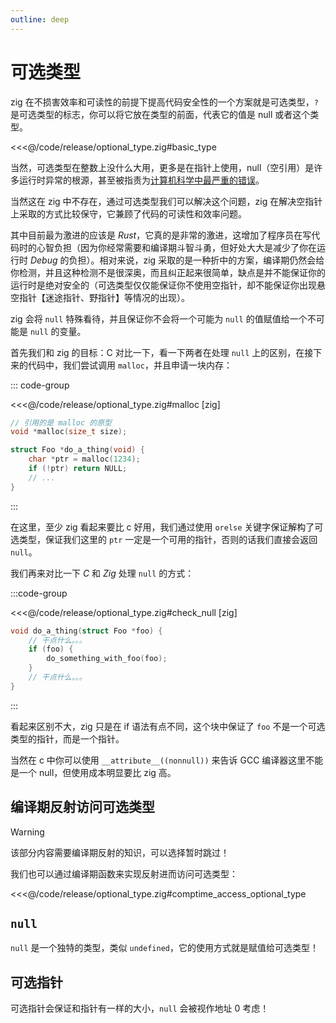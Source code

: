 ```yaml
---
outline: deep
---
```


# 可选类型

zig 在不损害效率和可读性的前提下提高代码安全性的一个方案就是可选类型，`?` 是可选类型的标志，你可以将它放在类型的前面，代表它的值是 null 或者这个类型。

<<<@/code/release/optional_type.zig#basic_type

当然，可选类型在整数上没什么大用，更多是在指针上使用，null（空引用）是许多运行时异常的根源，甚至被指责为[计算机科学中最严重的错误](https://www.lucidchart.com/techblog/2015/08/31/the-worst-mistake-of-computer-science/)。

当然这在 zig 中不存在，通过可选类型我们可以解决这个问题，zig 在解决空指针上采取的方式比较保守，它兼顾了代码的可读性和效率问题。

其中目前最为激进的应该是 _Rust_，它真的是非常的激进，这增加了程序员在写代码时的心智负担（因为你经常需要和编译期斗智斗勇，但好处大大是减少了你在运行时 _Debug_ 的负担）。相对来说，zig 采取的是一种折中的方案，编译期仍然会给你检测，并且这种检测不是很深奥，而且纠正起来很简单，缺点是并不能保证你的运行时是绝对安全的（可选类型仅仅能保证你不使用空指针，却不能保证你出现悬空指针【迷途指针、野指针】等情况的出现）。

zig 会将 `null` 特殊看待，并且保证你不会将一个可能为 `null` 的值赋值给一个不可能是 `null` 的变量。

首先我们和 zig 的目标：C 对比一下，看一下两者在处理 `null` 上的区别，在接下来的代码中，我们尝试调用 `malloc`，并且申请一块内存：

::: code-group

<<<@/code/release/optional_type.zig#malloc [zig]

```c [c]
// 引用的是 malloc 的原型
void *malloc(size_t size);

struct Foo *do_a_thing(void) {
    char *ptr = malloc(1234);
    if (!ptr) return NULL;
    // ...
}
```

:::

在这里，至少 zig 看起来要比 c 好用，我们通过使用 `orelse` 关键字保证解构了可选类型，保证我们这里的 `ptr` 一定是一个可用的指针，否则的话我们直接会返回 `null`。

我们再来对比一下 _C_ 和 _Zig_ 处理 `null` 的方式：

:::code-group

<<<@/code/release/optional_type.zig#check_null [zig]

```c
void do_a_thing(struct Foo *foo) {
    // 干点什么。。。
    if (foo) {
        do_something_with_foo(foo);
    }
    // 干点什么。。。
}
```

:::

看起来区别不大，zig 只是在 if 语法有点不同，这个块中保证了 `foo` 不是一个可选类型的指针，而是一个指针。

当然在 c 中你可以使用 `__attribute__((nonnull))` 来告诉 GCC 编译器这里不能是一个 null，但使用成本明显要比 zig 高。

## 编译期反射访问可选类型

> [!WARNING]
> 该部分内容需要编译期反射的知识，可以选择暂时跳过！

我们也可以通过编译期函数来实现反射进而访问可选类型：

<<<@/code/release/optional_type.zig#comptime_access_optional_type

## `null`

`null` 是一个独特的类型，类似 `undefined`，它的使用方式就是赋值给可选类型！

## 可选指针

可选指针会保证和指针有一样的大小，`null` 会被视作地址 0 考虑！
